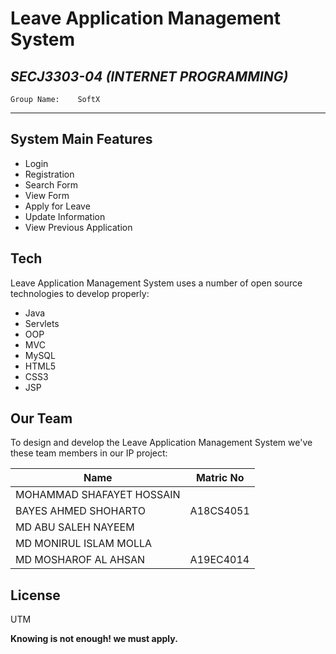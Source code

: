 # Leave Application Management System

## _SECJ3303-04 (INTERNET PROGRAMMING)_

```
Group Name:    SoftX
```

---

## System Main Features

- Login
- Registration
- Search Form
- View Form
- Apply for Leave
- Update Information
- View Previous Application

## Tech

Leave Application Management System uses a number of open source technologies to develop properly:

- Java
- Servlets
- OOP
- MVC
- MySQL
- HTML5
- CSS3
- JSP

## Our Team

To design and develop the Leave Application Management System we've these team members in our IP project:

| Name                | Matric No          |
|---------------------|--------------------|
|MOHAMMAD SHAFAYET HOSSAIN |      |
|BAYES AHMED SHOHARTO | A18CS4051          |
|MD ABU SALEH NAYEEM |            |
|MD MONIRUL ISLAM MOLLA |         |
|MD MOSHAROF AL AHSAN |  A19EC4014         |

## License

UTM

**Knowing is not enough! we must apply.**
